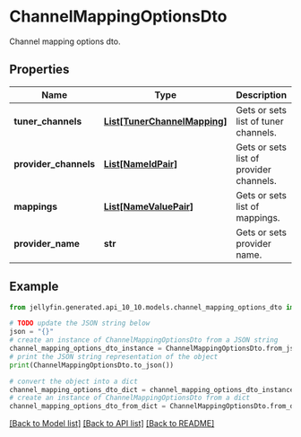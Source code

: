 # ChannelMappingOptionsDto

Channel mapping options dto.

## Properties

Name | Type | Description | Notes
------------ | ------------- | ------------- | -------------
**tuner_channels** | [**List[TunerChannelMapping]**](TunerChannelMapping.md) | Gets or sets list of tuner channels. | [optional] 
**provider_channels** | [**List[NameIdPair]**](NameIdPair.md) | Gets or sets list of provider channels. | [optional] 
**mappings** | [**List[NameValuePair]**](NameValuePair.md) | Gets or sets list of mappings. | [optional] 
**provider_name** | **str** | Gets or sets provider name. | [optional] 

## Example

```python
from jellyfin.generated.api_10_10.models.channel_mapping_options_dto import ChannelMappingOptionsDto

# TODO update the JSON string below
json = "{}"
# create an instance of ChannelMappingOptionsDto from a JSON string
channel_mapping_options_dto_instance = ChannelMappingOptionsDto.from_json(json)
# print the JSON string representation of the object
print(ChannelMappingOptionsDto.to_json())

# convert the object into a dict
channel_mapping_options_dto_dict = channel_mapping_options_dto_instance.to_dict()
# create an instance of ChannelMappingOptionsDto from a dict
channel_mapping_options_dto_from_dict = ChannelMappingOptionsDto.from_dict(channel_mapping_options_dto_dict)
```
[[Back to Model list]](../README.md#documentation-for-models) [[Back to API list]](../README.md#documentation-for-api-endpoints) [[Back to README]](../README.md)


